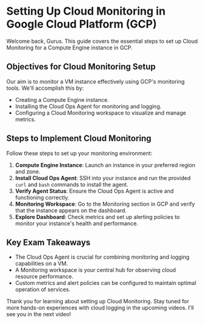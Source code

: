 # Setting Up Cloud Monitoring in Google Cloud Platform (GCP)

Welcome back, Gurus. This guide covers the essential steps to set up Cloud Monitoring for a Compute Engine instance in GCP.

## Objectives for Cloud Monitoring Setup

Our aim is to monitor a VM instance effectively using GCP's monitoring tools. We'll accomplish this by:

- Creating a Compute Engine instance.
- Installing the Cloud Ops Agent for monitoring and logging.
- Configuring a Cloud Monitoring workspace to visualize and manage metrics.

## Steps to Implement Cloud Monitoring

Follow these steps to set up your monitoring environment:

1. **Compute Engine Instance**: Launch an instance in your preferred region and zone.
2. **Install Cloud Ops Agent**: SSH into your instance and run the provided `curl` and `bash` commands to install the agent.
3. **Verify Agent Status**: Ensure the Cloud Ops Agent is active and functioning correctly.
4. **Monitoring Workspace**: Go to the Monitoring section in GCP and verify that the instance appears on the dashboard.
5. **Explore Dashboard**: Check metrics and set up alerting policies to monitor your instance's health and performance.

## Key Exam Takeaways

- The Cloud Ops Agent is crucial for combining monitoring and logging capabilities on a VM.
- A Monitoring workspace is your central hub for observing cloud resource performance.
- Custom metrics and alert policies can be configured to maintain optimal operation of services.

Thank you for learning about setting up Cloud Monitoring. Stay tuned for more hands-on experiences with cloud logging in the upcoming videos. I'll see you in the next video!
